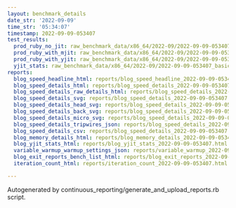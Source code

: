 ```yaml
---
layout: benchmark_details
date_str: '2022-09-09'
time_str: '05:34:07'
timestamp: 2022-09-09-053407
test_results:
  prod_ruby_no_jit: raw_benchmark_data/x86_64/2022-09/2022-09-09-053407_basic_benchmark_prod_ruby_no_jit.json
  prod_ruby_with_mjit: raw_benchmark_data/x86_64/2022-09/2022-09-09-053407_basic_benchmark_prod_ruby_with_mjit.json
  prod_ruby_with_yjit: raw_benchmark_data/x86_64/2022-09/2022-09-09-053407_basic_benchmark_prod_ruby_with_yjit.json
  yjit_stats: raw_benchmark_data/x86_64/2022-09/2022-09-09-053407_basic_benchmark_yjit_stats.json
reports:
  blog_speed_headline_html: reports/blog_speed_headline_2022-09-09-053407.html
  blog_speed_details_html: reports/blog_speed_details_2022-09-09-053407.html
  blog_speed_details_raw_details_html: reports/blog_speed_details_2022-09-09-053407.raw_details.html
  blog_speed_details_svg: reports/blog_speed_details_2022-09-09-053407.svg
  blog_speed_details_head_svg: reports/blog_speed_details_2022-09-09-053407.head.svg
  blog_speed_details_back_svg: reports/blog_speed_details_2022-09-09-053407.back.svg
  blog_speed_details_micro_svg: reports/blog_speed_details_2022-09-09-053407.micro.svg
  blog_speed_details_tripwires_json: reports/blog_speed_details_2022-09-09-053407.tripwires.json
  blog_speed_details_csv: reports/blog_speed_details_2022-09-09-053407.csv
  blog_memory_details_html: reports/blog_memory_details_2022-09-09-053407.html
  blog_yjit_stats_html: reports/blog_yjit_stats_2022-09-09-053407.html
  variable_warmup_warmup_settings_json: reports/variable_warmup_2022-09-09-053407.warmup_settings.json
  blog_exit_reports_bench_list_html: reports/blog_exit_reports_2022-09-09-053407.bench_list.html
  iteration_count_html: reports/iteration_count_2022-09-09-053407.html

---
```

Autogenerated by continuous_reporting/generate_and_upload_reports.rb script.

